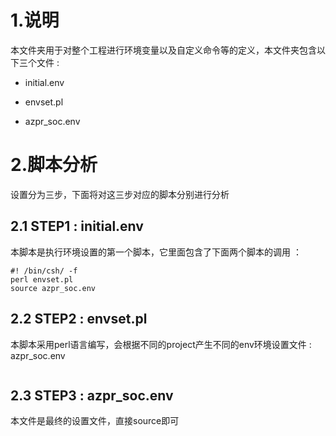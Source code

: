 # 1.说明  
本文件夹用于对整个工程进行环境变量以及自定义命令等的定义，本文件夹包含以下三个文件 :   

- initial.env   

- envset.pl  

- azpr_soc.env  

# 2.脚本分析  

设置分为三步，下面将对这三步对应的脚本分别进行分析  

## 2.1 STEP1 : initial.env  
本脚本是执行环境设置的第一个脚本，它里面包含了下面两个脚本的调用 ：  

```
#! /bin/csh/ -f
perl envset.pl
source azpr_soc.env
```

## 2.2 STEP2 : envset.pl  
本脚本采用perl语言编写，会根据不同的project产生不同的env环境设置文件 : azpr_soc.env  
```

```

## 2.3 STEP3 : azpr_soc.env  
本文件是最终的设置文件，直接source即可  
